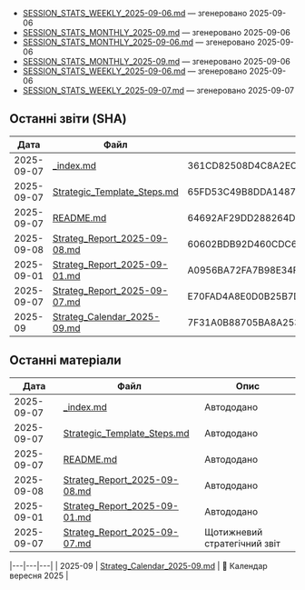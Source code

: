 * [SESSION_STATS_WEEKLY_2025-09-06.md](SESSION_STATS_WEEKLY_2025-09-06.md) — згенеровано 2025-09-06
* [SESSION_STATS_MONTHLY_2025-09.md](SESSION_STATS_MONTHLY_2025-09.md) — згенеровано 2025-09-06
* [SESSION_STATS_MONTHLY_2025-09-06.md](SESSION_STATS_MONTHLY_2025-09-06.md) — згенеровано 2025-09-06
* [SESSION_STATS_MONTHLY_2025-09.md](SESSION_STATS_MONTHLY_2025-09.md) — згенеровано 2025-09-06
* [SESSION_STATS_WEEKLY_2025-09-06.md](SESSION_STATS_WEEKLY_2025-09-06.md) — згенеровано 2025-09-06
* [SESSION_STATS_WEEKLY_2025-09-07.md](SESSION_STATS_WEEKLY_2025-09-07.md) — згенеровано 2025-09-07

## Останні звіти (SHA)
| Дата | Файл | SHA-256 (якщо є) |
|---|---|---|
| 2025-09-07 | [_index.md](_index.md) | 361CD82508D4C8A2ECE10991E0FD7374CB1558CA1FEBA4559DA02A01A5181425 |
| 2025-09-07 | [Strategic_Template_Steps.md](Strategic_Template_Steps.md) | 65FD53C49B8DDA1487CEC0287FCD5ABE8ECE40EB7029438D60A736B13EE7158E |
| 2025-09-07 | [README.md](README.md) | 64692AF29DD288264D9249DAFFB94020E10100DEBEC8A9C351EFD5FBD1C745A3 |
| 2025-09-08 | [Strateg_Report_2025-09-08.md](2025/Strateg_Report_2025-09-08.md) | 60602BDB92D460CDC6DF12BE1A678E22081773F18D3209B037B2676C8595C831 |
| 2025-09-01 | [Strateg_Report_2025-09-01.md](2025/Strateg_Report_2025-09-01.md) | A0956BA72FA7B98E34FD6D64D2E90C13D3CB02415F3421B460C8F56CDED9F7D1 |
| 2025-09-07 | [Strateg_Report_2025-09-07.md](2025/Strateg_Report_2025-09-07.md) | E70FAD4A8E0D0B25B7DE603F64516D1388F42685F16BABBD58EF509F35412756 |
| 2025-09 | [Strateg_Calendar_2025-09.md](2025/Strateg_Calendar_2025-09.md) | 7F31A0B88705BA8A253F83DA83BAF0EE61E7AB4F99CD7368C4916972C0E04CBA |

## Останні матеріали
| Дата | Файл | Опис |
|---|---|---|
| 2025-09-07 | [_index.md](_index.md) | Автододано |
| 2025-09-07 | [Strategic_Template_Steps.md](Strategic_Template_Steps.md) | Автододано |
| 2025-09-07 | [README.md](README.md) | Автододано |
| 2025-09-08 | [Strateg_Report_2025-09-08.md](2025/Strateg_Report_2025-09-08.md) | Автододано |
| 2025-09-01 | [Strateg_Report_2025-09-01.md](2025/Strateg_Report_2025-09-01.md) | Автододано |
| 2025-09-07 | [Strateg_Report_2025-09-07.md](2025/Strateg_Report_2025-09-07.md) | Щотижневий стратегічний звіт |

|---|---|---|
| 2025-09 | [Strateg_Calendar_2025-09.md](2025/Strateg_Calendar_2025-09.md) | 📅 Календар вересня 2025 |























